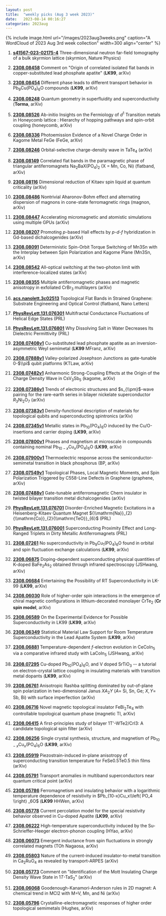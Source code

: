 ```yaml
---
layout: post
title:  "weekly picks (Aug 3 week 2023)"
date:   2023-08-14 00:16:27
categories: 2023aug
---
```



{% include image.html url="/images/2023aug3weeks.png" caption="A WordCloud of 2023 Aug 3rd week collection" width=300 align="center" %}



1. **[s41567-023-02175-4](https://www.nature.com/articles/s41567-023-02175-4)** Three-dimensional neutron far-field tomography of a bulk skyrmion lattice (skyrmion, Nature Physics)



1. **[2308.08458](http://arxiv.org/abs/2308.08458)** Comment on "Origin of correlated isolated flat bands in copper-substituted lead phosphate apatite" (**LK99**, arXiv)

1. **[2308.08454](http://arxiv.org/abs/2308.08454)** Different phase leads to different transport behavior in Pb$_9$Cu(PO$_4$)$_6$O compounds (**LK99**, arXiv)

1. **[2308.08248](http://arxiv.org/abs/2308.08248)** Quantum geometry in superfluidity and superconductivity (**Torma**, arXiv)

1. **[2308.08526](http://arxiv.org/abs/2308.08526)** Ab-initio Insights on the Fermiology of $d^1$ Transition metals in Honeycomb lattice : Hierarchy of hopping pathways and spin-orbit coupling (honeycomb, arXiv)

1. **[2308.08336](http://arxiv.org/abs/2308.08336)** Photoemission Evidence of a Novel Charge Order in Kagome Metal FeGe (FeGe, arXiv)

1. **[2308.08246](http://arxiv.org/abs/2308.08246)** Orbital-selective charge-density wave in TaTe$_4$ (arXiv)

1. **[2308.08149](http://arxiv.org/abs/2308.08149)** Correlated flat bands in the paramagnetic phase of triangular antiferromagnets Na$_2$BaX(PO$_4$)$_2$ (X = Mn, Co, Ni) (flatband, arXiv)

1. **[2308.08116](http://arxiv.org/abs/2308.08116)** Dimensional reduction of Kitaev spin liquid at quantum criticality (arXiv)

1. **[2308.08486](http://arxiv.org/abs/2308.08486)** Nontrivial Aharonov-Bohm effect and alternating dispersion of magnons in cone-state ferromagnetic rings (magnon, arXiv)

1. **[2308.08447](http://arxiv.org/abs/2308.08447)** Accelerating micromagnetic and atomistic simulations using multiple GPUs (arXiv)

1. **[2308.08207](http://arxiv.org/abs/2308.08207)** Promoting $p$-based Hall effects by $p$-$d$-$f$ hybridization in Gd-based dichalcogenides (arXiv)

1. **[2308.08091](http://arxiv.org/abs/2308.08091)** Deterministic Spin-Orbit Torque Switching of Mn3Sn with the Interplay between Spin Polarization and Kagome Plane (Mn3Sn, arXiv)

1. **[2308.08542](http://arxiv.org/abs/2308.08542)** All-optical switching at the two-photon limit with interference-localized states (arXiv)

1. **[2308.08355](http://arxiv.org/abs/2308.08355)** Multiple antiferromagnetic phases and magnetic anisotropy in exfoliated CrBr$_3$ multilayers (arXiv)

1. **[acs.nanolett.3c02513](https://doi.org/10.1021/acs.nanolett.3c02513)** Topological Flat Bands in Strained Graphene: Substrate Engineering and Optical Control (flatband, Nano Letters)

1. **[PhysRevLett.131.076301](https://link.aps.org/doi/10.1103/PhysRevLett.131.076301)** Multifractal Conductance Fluctuations of Helical Edge States (PRL)

1. **[PhysRevLett.131.076801](https://link.aps.org/doi/10.1103/PhysRevLett.131.076801)** Why Dissolving Salt in Water Decreases Its Dielectric Permittivity (PRL)





1. **[2308.07408v1](https://arxiv.org/abs/2308.07408v1)** Cu-substituted lead phosphate apatite as an inversion-asymmetric Weyl semimetal (**LK99** MFranz, arXiv)


1. **[2308.07888v1](https://arxiv.org/abs/2308.07888v1)** Valley-polarized Josephson Junctions as gate-tunable $0$-$\\pi$ qubit platforms (KTLaw, arXiv)

1. **[2308.07482v1](https://arxiv.org/abs/2308.07482v1)** Anharmonic Strong-Coupling Effects at the Origin of the Charge Density Wave in CsV$_3$Sb$_5$ (kagome, arXiv)

1. **[2308.07386v1](https://arxiv.org/abs/2308.07386v1)** Trends of electronic structures and $s_{\\pm}$-wave pairing for the rare-earth series in bilayer nickelate superconductor $R_ 3$Ni$_2$O$_7$ (arXiv)

1. **[2308.07383v1](https://arxiv.org/abs/2308.07383v1)** Density-functional description of materials for topological qubits and superconducting spintronics (arXiv)

1. **[2308.07345v1](https://arxiv.org/abs/2308.07345v1)** Metallic states in Pb$_{10}$(PO$_4$)$_6$O induced by the Cu/O-insertions and carrier doping (**LK99**, arXiv)

1. **[2308.07800v1](https://arxiv.org/abs/2308.07800v1)** Phases and magnetism at microscale in compounds containing nominal Pb$_{10-x}$Cu$_x$(PO$_4$)$_6$O (**LK99**, arXiv)

1. **[2308.07900v1](https://arxiv.org/abs/2308.07900v1)** Thermoelectric response across the semiconductor-semimetal transition in black phosphorus (BP, arXiv)

1. **[2308.07549v1](https://arxiv.org/abs/2308.07549v1)** Topological Phases, Local Magnetic Moments, and Spin Polarization Triggered by C558-Line Defects in Graphene (graphene, arXiv)

1. **[2308.07488v1](https://arxiv.org/abs/2308.07488v1)** Gate-tunable antiferromagnetic Chern insulator in twisted bilayer transition metal dichalcogenides (arXiv)

1. **[PhysRevLett.131.076701](https://link.aps.org/doi/10.1103/PhysRevLett.131.076701)** Disorder-Enriched Magnetic Excitations in a Heisenberg-Kitaev Quantum Magnet ${\\mathrm{Na}}_{2}{\\mathrm{Co}}_{2}{\\mathrm{TeO}}_{6}$ (PRL)

1. **[PhysRevLett.131.076001](https://link.aps.org/doi/10.1103/PhysRevLett.131.076001)** Superconducting Proximity Effect and Long-Ranged Triplets in Dirty Metallic Antiferromagnets (PRL)




1. **[2308.07261](http://arxiv.org/abs/2308.07261)** No superconductivity in Pb$_9$Cu$_1$(PO$_4$)$_6$O found in orbital and spin fluctuation exchange calculations (**LK99**, arXiv)

1. **[2308.06875](http://arxiv.org/abs/2308.06875)** Doping-dependent superconducting physical quantities of K-doped BaFe$_2$As$_2$ obtained through infrared spectroscopy (JSHwang, arXiv)

1. **[2308.06684](http://arxiv.org/abs/2308.06684)** Entertaining the Possibility of RT Superconductivity in LK-99 (**LK99**, arXiv)



1. **[2308.06030](http://arxiv.org/abs/2308.06030)** Role of higher-order spin interactions in the emergence of chiral magnetic configurations in lithium-decorated monolayer CrTe$_{2}$ (**Cr spin model**, arXiv)


1. **[2308.06589](http://arxiv.org/abs/2308.06589)** On the Experimental Evidence for Possible Superconductivity in LK99 (**LK99**, arXiv)

1. **[2308.06349](http://arxiv.org/abs/2308.06349)** Statistical Material Law Support for Room Temperature Superconductivity in the Lead Apatite System (**LK99**, arXiv)

1. **[2308.06881](http://arxiv.org/abs/2308.06881)** Temperature-dependent $f$-electron evolution in CeCoIn$_5$ via a comparative infrared study with LaCoIn$_5$ (JSHwang, arXiv)

1. **[2308.07295](http://arxiv.org/abs/2308.07295)** Cu-doped Pb$_{10}$(PO$_4$)$_6$O, and V doped SrTiO$_3$ -- a tutorial on electron-crystal lattice coupling in insulating materials with transition metal dopants (**LK99**, arXiv)

1. **[2308.06761](http://arxiv.org/abs/2308.06761)** Anisotropic Rashba splitting dominated by out-of-plane spin polarization in two-dimensional Janus $XA_{2}Y$ ($A$= Si, Sn, Ge; $X,Y$= Sb, Bi) with surface imperfection (arXiv)

1. **[2308.06716](http://arxiv.org/abs/2308.06716)** Novel magnetic topological insulator FeBi$_2$Te$_4$ with controllable topological quantum phase (magnetic TI, arXiv)

1. **[2308.06415](http://arxiv.org/abs/2308.06415)** A first-principles study of bilayer 1T'-WTe2/CrI3: A candidate topological spin filter (arXiv)





1. **[2308.06256](http://arxiv.org/abs/2308.06256)** Single crystal synthesis, structure, and magnetism of Pb$_{10-x}$Cu$_x$(PO$_4$)$_6$O (**LK99**, arXiv)

1. **[2308.05919](http://arxiv.org/abs/2308.05919)** Piezostrain-induced in-plane anisotropy of superconducting transition temperature for FeSe0.5Te0.5 thin films (arXiv)

1. **[2308.05791](http://arxiv.org/abs/2308.05791)** Transport anomalies in multiband superconductors near quantum critical point (arXiv)

1. **[2308.05786](http://arxiv.org/abs/2308.05786)** Ferromagnetism and insulating behavior with a logarithmic temperature dependence of resistivity in $Pb_{10-x}Cu_x\\left( PO_4 \\right) _6O$ (**LK99** HHWen, arXiv)

1. **[2308.05778](http://arxiv.org/abs/2308.05778)** Current percolation model for the special resistivity behavior observed in Cu-doped Apatite (**LK99**, arXiv)

1. **[2308.06222](http://arxiv.org/abs/2308.06222)** High-temperature superconductivity induced by the Su-Schrieffer-Heeger electron-phonon coupling (HYao, arXiv)

1. **[2308.06073](http://arxiv.org/abs/2308.06073)** Emergent inductance from spin fluctuations in strongly correlated magnets (TOh Nagaosa, arXiv)

1. **[2308.05803](http://arxiv.org/abs/2308.05803)** Nature of the current-induced insulator-to-metal transition in Ca$_2$RuO$_4$ as revealed by transport-ARPES (arXiv)

1. **[2308.05773](http://arxiv.org/abs/2308.05773)** Comment on "Identification of the Mott Insulating Charge Density Wave State in $1T$-TaS$_2$" (arXiv)

1. **[2308.06068](http://arxiv.org/abs/2308.06068)** Goodenough-Kanamori-Anderson rules in 2D magnet: A chemical trend in MCl2 with M=V, Mn, and Ni (arXiv)

1. **[2308.05796](http://arxiv.org/abs/2308.05796)** Crystalline-electromagnetic responses of higher order topological semimetals (Hughes, arXiv)
